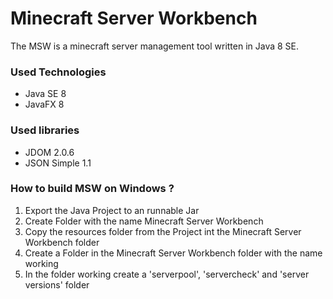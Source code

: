 # Minecraft Server Workbench #

The MSW is a minecraft server management tool written in Java 8 SE.

### Used Technologies ###

* Java SE 8
* JavaFX 8

### Used libraries ###

* JDOM 2.0.6
* JSON Simple 1.1

### How to build MSW on Windows ? ###

1. Export the Java Project to an runnable Jar
2. Create Folder with the name Minecraft Server Workbench
3. Copy the resources folder from the Project int the Minecraft Server Workbench folder
4. Create a Folder in the Minecraft Server Workbench folder with the name working
5. In the folder working create a 'serverpool', 'servercheck' and 'server versions' folder